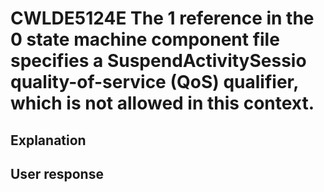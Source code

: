 # CWLDE5124E The 1 reference in the 0 state machine component file specifies a SuspendActivitySessio quality-of-service (QoS) qualifier, which is not allowed in this context.

## Explanation

## User response